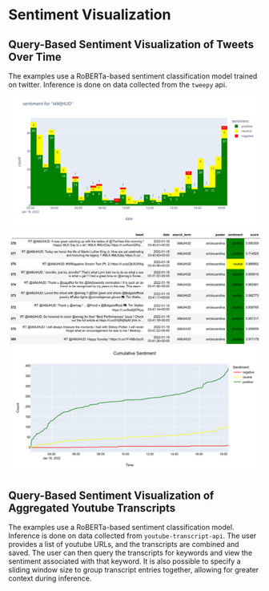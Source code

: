 # Sentiment Visualization

## Query-Based Sentiment Visualization of Tweets Over Time
The examples use a RoBERTa-based sentiment classification model trained on twitter. Inference is done on data collected from the `tweepy` api.

![histogram](images/img_iamjhud_hist.png?raw=true "Histogram")
![Sentiment-coloured dataframe](images/img_iamjhud_df.png?raw=true "Sentiment-coloured dataframe")
![line plot (cumulative)](images/img_iamjhud_line.png?raw=true "Cumulative line plot")

## Query-Based Sentiment Visualization of Aggregated Youtube Transcripts
The examples use a RoBERTa-based sentiment classification model. Inference is done on data collected from `youtube-transcript-api`. The user provides a list of youtube URLs, and the transcripts are combined and saved. The user can then query the transcripts for keywords and view the sentiment associated with that keyword. It is also possible to specify a sliding window size to group transcript entries together, allowing for greater context during inference.

